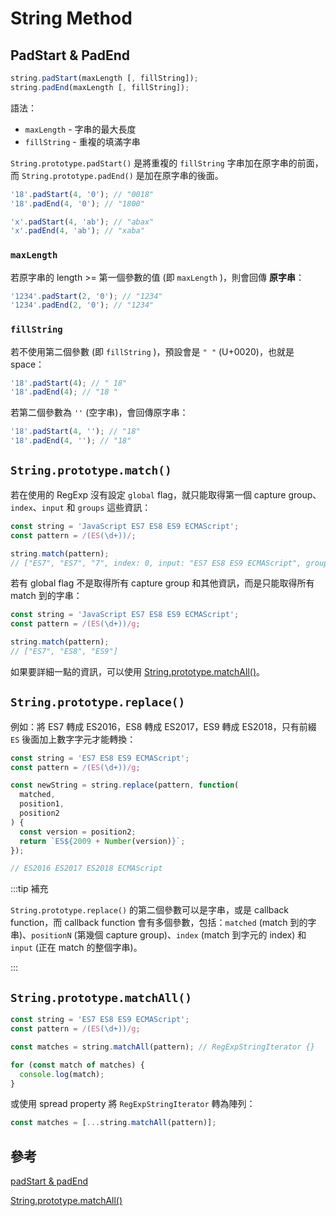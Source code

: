# String Method

## PadStart & PadEnd

```js
string.padStart(maxLength [, fillString]);
string.padEnd(maxLength [, fillString]);
```

語法：

- `maxLength` - 字串的最大長度
- `fillString` - 重複的填滿字串

`String.prototype.padStart()` 是將重複的 `fillString` 字串加在原字串的前面，而 `String.prototype.padEnd()` 是加在原字串的後面。

```js
'18'.padStart(4, '0'); // "0018"
'18'.padEnd(4, '0'); // "1800"

'x'.padStart(4, 'ab'); // "abax"
'x'.padEnd(4, 'ab'); // "xaba"
```

### `maxLength`

若原字串的 length >= 第一個參數的值 (即 `maxLength` )，則會回傳 **原字串**：

```js
'1234'.padStart(2, '0'); // "1234"
'1234'.padEnd(2, '0'); // "1234"
```

### `fillString`

若不使用第二個參數 (即 `fillString` )，預設會是 `" "` (U+0020)，也就是 space：

```js
'18'.padStart(4); // " 18"
'18'.padEnd(4); // "18 "
```

若第二個參數為 `''` (空字串)，會回傳原字串：

```js
'18'.padStart(4, ''); // "18"
'18'.padEnd(4, ''); // "18"
```

## `String.prototype.match()`

若在使用的 RegExp 沒有設定 `global` flag，就只能取得第一個 capture group、`index`、`input` 和 `groups` 這些資訊：

```js
const string = 'JavaScript ES7 ES8 ES9 ECMAScript';
const pattern = /(ES(\d+))/;

string.match(pattern);
// ["ES7", "ES7", "7", index: 0, input: "ES7 ES8 ES9 ECMAScript", groups: undefined]
```

若有 global flag 不是取得所有 capture group 和其他資訊，而是只能取得所有 match 到的字串：

```js
const string = 'JavaScript ES7 ES8 ES9 ECMAScript';
const pattern = /(ES(\d+))/g;

string.match(pattern);
// ["ES7", "ES8", "ES9"]
```

如果要詳細一點的資訊，可以使用 [String.prototype.matchAll()](./string-method.md#string-prototype-matchall)。

## `String.prototype.replace()`

例如：將 ES7 轉成 ES2016，ES8 轉成 ES2017，ES9 轉成 ES2018，只有前綴 `ES` 後面加上數字字元才能轉換：

```js
const string = 'ES7 ES8 ES9 ECMAScript';
const pattern = /(ES(\d+))/g;

const newString = string.replace(pattern, function(
  matched,
  position1,
  position2
) {
  const version = position2;
  return `ES${2009 + Number(version)}`;
});

// ES2016 ES2017 ES2018 ECMAScript
```

:::tip 補充

`String.prototype.replace()` 的第二個參數可以是字串，或是 callback function，而 callback function 會有多個參數，包括：`matched` (match 到的字串)、`positionN` (第幾個 capture group)、`index` (match 到字元的 index) 和 `input` (正在 match 的整個字串)。

:::

## `String.prototype.matchAll()`

```js
const string = 'ES7 ES8 ES9 ECMAScript';
const pattern = /(ES(\d+))/g;

const matches = string.matchAll(pattern); // RegExpStringIterator {}

for (const match of matches) {
  console.log(match);
}
```

或使用 spread property 將 `RegExpStringIterator` 轉為陣列：

```js
const matches = [...string.matchAll(pattern)];
```

## 參考

[padStart & padEnd](https://ithelp.ithome.com.tw/articles/10240599)

[String.prototype.matchAll()](https://ithelp.ithome.com.tw/articles/10248910)
